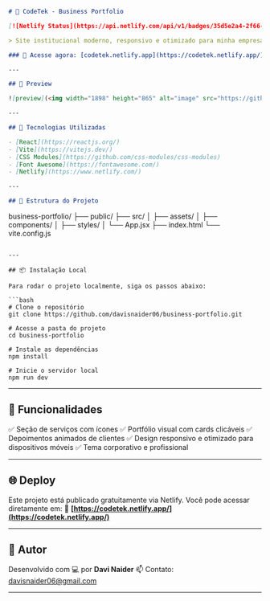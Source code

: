 ```markdown
# 💼 CodeTek - Business Portfolio

[![Netlify Status](https://api.netlify.com/api/v1/badges/35d5e2a4-2f66-4b33-96fc-79818d9fc28d/deploy-status)](https://codetek.netlify.app/)

> Site institucional moderno, responsivo e otimizado para minha empresa de tecnologia. Desenvolvido com React e deploy feito via Netlify.

### 🔗 Acesse agora: [codetek.netlify.app](https://codetek.netlify.app/)

---

## 📸 Preview

![preview](<img width="1898" height="865" alt="image" src="https://github.com/user-attachments/assets/a8b21680-d437-40ad-a4c0-7bcf6ced1b71" />

---

## 🚀 Tecnologias Utilizadas

- [React](https://reactjs.org/)
- [Vite](https://vitejs.dev/)
- [CSS Modules](https://github.com/css-modules/css-modules)
- [Font Awesome](https://fontawesome.com/)
- [Netlify](https://www.netlify.com/)

---

## 📂 Estrutura do Projeto

```

business-portfolio/
├── public/
├── src/
│   ├── assets/
│   ├── components/
│   ├── styles/
│   └── App.jsx
├── index.html
└── vite.config.js

````

---

## 📦 Instalação Local

Para rodar o projeto localmente, siga os passos abaixo:

```bash
# Clone o repositório
git clone https://github.com/davisnaider06/business-portfolio.git

# Acesse a pasta do projeto
cd business-portfolio

# Instale as dependências
npm install

# Inicie o servidor local
npm run dev
````

---

## 🧾 Funcionalidades

✅ Seção de serviços com ícones
✅ Portfólio visual com cards clicáveis
✅ Depoimentos animados de clientes
✅ Design responsivo e otimizado para dispositivos móveis
✅ Tema corporativo e profissional

---

## 🌐 Deploy

Este projeto está publicado gratuitamente via Netlify.
Você pode acessar diretamente em:
🔗 **[https://codetek.netlify.app/](https://codetek.netlify.app/)**

---

## 🧠 Autor

Desenvolvido com 💻 por **Davi Naider**
📫 Contato: [davisnaider06@gmail.com](mailto:davisnaider06@gmail.com)

---
